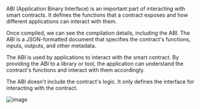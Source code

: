 ABI (Application Binary Interface) is an important part of interacting with smart contracts. It defines the functions that a contract exposes and how different applications can interact with them.

Once compiled, we can see the compilation details, including the ABI. The ABI is a JSON-formatted document that specifies the contract's functions, inputs, outputs, and other metadata.

The ABI is used by applications to interact with the smart contract. By providing the ABI to a library or tool, the application can understand the contract's functions and interact with them accordingly.

The ABI doesn't include the contract's logic. It only defines the interface for interacting with the contract.

![image](https://github.com/user-attachments/assets/d9f04dcf-0d4b-4fa1-9441-df9b44402e26)

